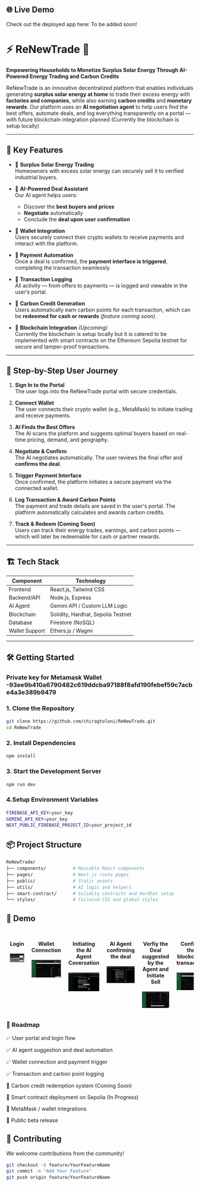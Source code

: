 ## 🌐 Live Demo

Check out the deployed app here: To be added soon! <!-- [ReNewTrade](https://v0-p2-p-renewable-energy-proj-git-41c696-chiragtolanis-projects.vercel.app) -->

# ⚡ ReNewTrade 🌿

**Empowering Households to Monetize Surplus Solar Energy Through AI-Powered Energy Trading and Carbon Credits**

ReNewTrade is an innovative decentralized platform that enables individuals generating **surplus solar energy at home** to trade their excess energy with **factories and companies**, while also earning **carbon credits** and **monetary rewards**. Our platform uses an **AI negotiation agent** to help users find the best offers, automate deals, and log everything transparently on a portal — with future blockchain integration planned (Currently the blockchain is setup locally)


---

## 🚀 Key Features

- 🔋 **Surplus Solar Energy Trading**  
  Homeowners with excess solar energy can securely sell it to verified industrial buyers.

- 🧠 **AI-Powered Deal Assistant**  
  Our AI agent helps users:
  - Discover the **best buyers and prices**
  - **Negotiate** automatically
  - Conclude the **deal upon user confirmation**

- 👛 **Wallet Integration**  
  Users securely connect their crypto wallets to receive payments and interact with the platform.

- 💸 **Payment Automation**  
  Once a deal is confirmed, the **payment interface is triggered**, completing the transaction seamlessly.

- 🧾 **Transaction Logging**  
  All activity — from offers to payments — is logged and viewable in the user’s portal.

- 🌱 **Carbon Credit Generation**  
  Users automatically earn carbon points for each transaction, which can be **redeemed for cash or rewards** *(feature coming soon)*.

- 🔗 **Blockchain Integration** *(Upcoming)*  
  Currently the blockchain is setup locally but it is catered to be implemented with smart contracts on the Ethereum Sepolia testnet for secure and tamper-proof transactions.

---

## 🧭 Step-by-Step User Journey

1. **Sign In to the Portal**  
   The user logs into the ReNewTrade portal with secure credentials.

2. **Connect Wallet**  
   The user connects their crypto wallet (e.g., MetaMask) to initiate trading and receive payments.

3. **AI Finds the Best Offers**  
   The AI scans the platform and suggests optimal buyers based on real-time pricing, demand, and geography.

4. **Negotiate & Confirm**  
   The AI negotiates automatically. The user reviews the final offer and **confirms the deal**.

5. **Trigger Payment Interface**  
   Once confirmed, the platform initiates a secure payment via the connected wallet.

6. **Log Transaction & Award Carbon Points**  
   The payment and trade details are saved in the user's portal. The platform automatically calculates and awards carbon credits.

7. **Track & Redeem (Coming Soon)**  
   Users can track their energy trades, earnings, and carbon points — which will later be redeemable for cash or partner rewards.

---

## 🏗️ Tech Stack

| Component        | Technology                          |
|------------------|--------------------------------------|
| Frontend         | React.js, Tailwind CSS               |
| Backend/API      | Node.js, Express                     |
| AI Agent         | Gemini API / Custom LLM Logic        |
| Blockchain       | Solidity, Hardhat, Sepolia Testnet   |
| Database         | Firestore (NoSQL)                    |
| Wallet Support   | Ethers.js / Wagmi                    |

---

## 🛠️ Getting Started
### Private key for Metamask Wallet -93ee9b410a6790482c619ddcba97188f8afd190febef59c7acbe4a3e389b9479

### 1. Clone the Repository

```bash
git clone https://github.com/chiragtolani/ReNewTrade.git
cd ReNewTrade
```

### 2. Install Dependencies

```bash
npm install
```
### 3. Start the Development Server

```bash
npm run dev
```
### 4.Setup Environment Variables
```bash
FIREBASE_API_KEY=your_key
GEMINI_API_KEY=your_key
NEXT_PUBLIC_FIREBASE_PROJECT_ID=your_project_id
```

## 📦 Project Structure
```graphql
ReNewTrade/
├── components/          # Reusable React components
├── pages/               # Next.js route pages
├── public/              # Static assets
├── utils/               # AI logic and helpers
├── smart-contract/      # Solidity contracts and Hardhat setup
└── styles/              # Tailwind CSS and global styles
```

## 📸 Demo 

<div style="display: flex; overflow-x: auto; gap: 20px; padding: 10px;">

  <div style="text-align: center;">
    <h4>Login</h4>
    <img src="./Demo/1.jpg" width="700"/>
  </div>

  <div style="text-align: center;">
    <h4>Wallet Connection</h4>
    <img src="Demo/2.jpg" width="700"/>
  </div>

  <div style="text-align: center;">
    <h4>Initiating the AI Agent Coversation </h4>
    <img src="Demo/3.jpg" width="700"/>
  </div>

  <div style="text-align: center;">
    <h4> AI Agent confirming the deal </h4>
    <img src="Demo/4.jpg" width="700"/>
  </div>

  <div style="text-align: center;">
    <h4>Verfiy the Deal suggested by the Agent and Initiate Sell</h4>
    <img src="Demo/5.jpg" width="700"/>
  </div>

  <div style="text-align: center;">
    <h4>Confirm the blockchain transaction</h4>
    <img src="Demo/6.jpg" width="700"/>
  </div>

  <div style="text-align: center;">
    <h4>The transaction is processed in Sepolia</h4>
    <img src="Demo/7.jpg" width="700"/>
  </div>

  <div style="text-align: center;">
    <h4>Transaction Log Entry</h4>
    <img src="Demo/8.jpg" width="700"/>
  </div>

  <div style="text-align: center;">
    <h4>The transaction is visible in the Metamask log as well</h4>
    <img src="Demo/9.jpg" width="700"/>
  </div>

</div>


### 📌 Roadmap

✅ User portal and login flow

✅ AI agent suggestion and deal automation

✅ Wallet connection and payment trigger

✅ Transaction and carbon point logging

🔄 Carbon credit redemption system (Coming Soon)

🔄 Smart contract deployment on Sepolia (In Progress)

🔄 MetaMask / wallet integrations

🔄 Public beta release

## 🤝 Contributing

We welcome contributions from the community!

```bash
git checkout -b feature/YourFeatureName
git commit -m "Add Your Feature"
git push origin feature/YourFeatureName



